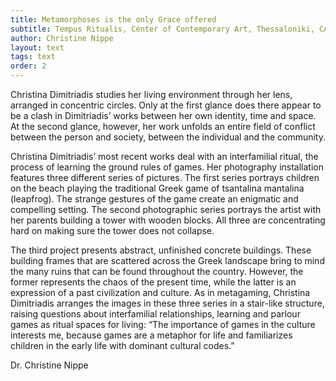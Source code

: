 ```yaml
---
title: Metamorphoses is the only Grace offered
subtitle: Tempus Ritualis, Center of Contemporary Art, Thessaloniki, CACT & Galerie im Koernerpark, Berlin
author: Christine Nippe
layout: text
tags: text
order: 2
---
```


Christina Dimitriadis studies her living environment through her lens, arranged in concentric circles. Only at the first glance does there appear to be a clash in Dimitriadis’ works between her own identity, time and space. At the second glance, however, her work unfolds an entire field of conflict between the person and society, between the individual and the community. 

Christina Dimitriadis’ most recent works deal with an interfamilial ritual, the process of learning the ground rules of games. Her photography installation features three different series of pictures. The first series portrays children on the beach playing the traditional Greek game of tsantalina mantalina (leapfrog). The strange gestures of the game create an enigmatic and compelling setting. The second photographic series portrays the artist with her parents building a tower with wooden blocks. All three are concentrating hard on making sure the tower does not collapse.

The third project presents abstract, unfinished concrete buildings. These building frames that are scattered across the Greek landscape bring to mind the many ruins that can be found throughout the country. However, the former represents the chaos of the present time, while the latter is an expression of a past civilization and culture. As in metagaming, Christina Dimitriadis arranges the images in these three series in a stair-like structure, raising questions about interfamilial relationships, learning and parlour games as ritual spaces for living: “The importance of games in the culture interests me, because games are a metaphor for life and familiarizes children in the early life with dominant cultural codes.”

Dr. Christine Nippe